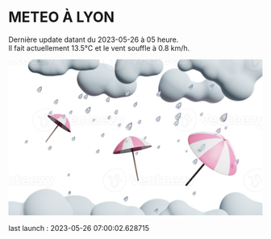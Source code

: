 # METEO À LYON

Dernière update datant du 2023-05-26 à 05 heure.  
Il fait actuellement 13.5°C et le vent souffle à 0.8 km/h.      

![](./.github/rain.png)

last launch : 2023-05-26 07:00:02.628715
